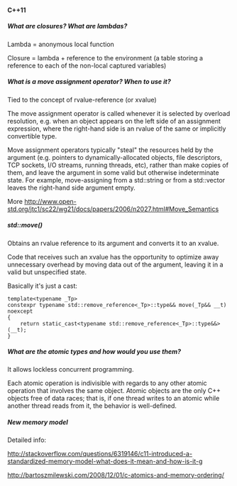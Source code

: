 #### C++11

##### What are *closures*?  What are *lambdas*?

Lambda = anonymous local function

Closure = lambda + reference to the environment (a table storing a reference to each of the non-local captured variables)

##### What is a *move assignment* operator?  When to use it?

Tied to the concept of rvalue-reference (or xvalue)

The move assignment operator is called whenever it is selected by overload resolution, e.g. when an object appears on the left side of an assignment expression, where the right-hand side is an rvalue of the same or implicitly convertible type.

Move assignment operators typically "steal" the resources held by the argument (e.g. pointers to dynamically-allocated objects, file descriptors, TCP sockets, I/O streams, running threads, etc), rather than make copies of them, and leave the argument in some valid but otherwise indeterminate state. For example, move-assigning from a std::string or from a std::vector leaves the right-hand side argument empty.

More http://www.open-std.org/jtc1/sc22/wg21/docs/papers/2006/n2027.html#Move_Semantics

##### *std::move()*

Obtains an rvalue reference to its argument and converts it to an xvalue.

Code that receives such an xvalue has the opportunity to optimize away unnecessary overhead by moving data out of the argument, leaving it in a valid but unspecified state.

Basically it's just a cast:

```
template<typename _Tp>
constexpr typename std::remove_reference<_Tp>::type&& move(_Tp&& __t) noexcept
{
    return static_cast<typename std::remove_reference<_Tp>::type&&>(__t);
}
```

##### What are the *atomic types* and how would you use them?

It allows lockless concurrent programming.

Each atomic operation is indivisible with regards to any other atomic operation that involves the same object. Atomic objects are the only C++ objects free of data races; that is, if one thread writes to an atomic while another thread reads from it, the behavior is well-defined.

##### New memory model

Detailed info:

http://stackoverflow.com/questions/6319146/c11-introduced-a-standardized-memory-model-what-does-it-mean-and-how-is-it-g

http://bartoszmilewski.com/2008/12/01/c-atomics-and-memory-ordering/


